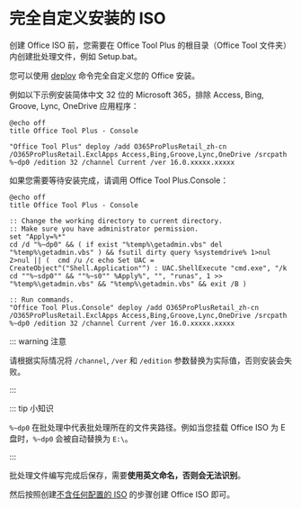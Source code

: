 # 完全自定义安装的 ISO

创建 Office ISO 前，您需要在 Office Tool Plus 的根目录（Office Tool 文件夹）内创建批处理文件，例如 Setup.bat。

您可以使用 [deploy](/zh-tw/commands/deploy.md) 命令完全自定义您的 Office 安装。

例如以下示例安装简体中文 32 位的 Microsoft 365，排除 Access, Bing, Groove, Lync, OneDrive 应用程序：

``` batch
@echo off
title Office Tool Plus - Console

"Office Tool Plus" deploy /add O365ProPlusRetail_zh-cn /O365ProPlusRetail.ExclApps Access,Bing,Groove,Lync,OneDrive /srcpath %~dp0 /edition 32 /channel Current /ver 16.0.xxxxx.xxxxx
```

如果您需要等待安装完成，请调用 Office Tool Plus.Console：

``` batch
@echo off
title Office Tool Plus - Console

:: Change the working directory to current directory.
:: Make sure you have administrator permission.
set "Apply=%*"
cd /d "%~dp0" && ( if exist "%temp%\getadmin.vbs" del "%temp%\getadmin.vbs" ) && fsutil dirty query %systemdrive% 1>nul 2>nul || (  cmd /u /c echo Set UAC = CreateObject^("Shell.Application"^) : UAC.ShellExecute "cmd.exe", "/k cd ""%~sdp0"" && ""%~s0"" %Apply%", "", "runas", 1 >> "%temp%\getadmin.vbs" && "%temp%\getadmin.vbs" && exit /B )

:: Run commands.
"Office Tool Plus.Console" deploy /add O365ProPlusRetail_zh-cn /O365ProPlusRetail.ExclApps Access,Bing,Groove,Lync,OneDrive /srcpath %~dp0 /edition 32 /channel Current /ver 16.0.xxxxx.xxxxx
```

::: warning 注意

请根据实际情况将 `/channel`, `/ver` 和 `/edition` 参数替换为实际值，否则安装会失败。

:::

::: tip 小知识

`%~dp0` 在批处理中代表批处理所在的文件夹路径。例如当您挂载 Office ISO 为 E 盘时，`%~dp0` 会被自动替换为 `E:\`。

:::

批处理文件编写完成后保存，需要**使用英文命名，否则会无法识别**。

然后按照创建[不含任何配置的 ISO](basic.md) 的步骤创建 Office ISO 即可。
